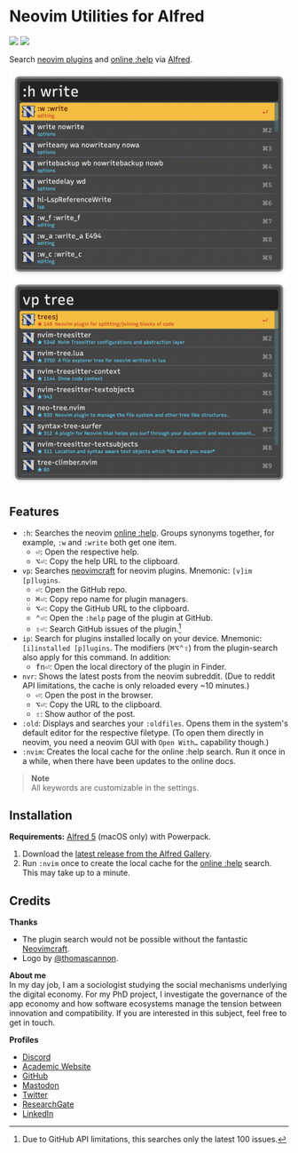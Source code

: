 # Neovim Utilities for Alfred
![](https://img.shields.io/github/downloads/chrisgrieser/alfred-neovim-utilities/total?label=Total%20Downloads&style=plastic) ![](https://img.shields.io/github/v/release/chrisgrieser/alfred-neovim-utilities?label=Latest%20Release&style=plastic)

Search [neovim plugins](https://neovimcraft.com/) and [online :help](https://neovim.io/doc/) via [Alfred](https://www.alfredapp.com/).

![Demo 1](./assets/demo-help-search.png)
![Demo 2](./assets/demo-plugin-search.png)

## Features
- `:h`: Searches the neovim [online :help](https://neovim.io/doc/). Groups synonyms together, for example, `:w` and `:write` both get one item.
	- <kbd>⏎</kbd>: Open the respective help.
	- <kbd>⌥⏎</kbd>: Copy the help URL to the clipboard.
- `vp`: Searches [neovimcraft](https://neovimcraft.com/) for neovim plugins. Mnemonic: `[v]im [p]lugins`.
	- <kbd>⏎</kbd>: Open the GitHub repo.
	- <kbd>⌘⏎</kbd>: Copy repo name for plugin managers.
	- <kbd>⌥⏎</kbd>: Copy the GitHub URL to the clipboard.
	- <kbd>⌃⏎</kbd>: Open the `:help` page of the plugin at GitHub.
	- <kbd>⇧⏎</kbd>: Search GitHub issues of the plugin.[^1]
- `ip`: Search for plugins installed locally on your device. Mnemonic: `[i]installed [p]lugins`. The modifiers (<kbd>⌘⌥⌃⇧</kbd>) from the plugin-search also apply for this command. In addition:
	- <kbd>fn⏎</kbd>: Open the local directory of the plugin in Finder.
- `nvr`: Shows the latest posts from the neovim subreddit. (Due to reddit API limitations, the cache is only reloaded every ~10 minutes.)
	- <kbd>⏎</kbd>: Open the post in the browser.
	- <kbd>⌥⏎</kbd>: Copy the URL to the clipboard.
	- <kbd>⇧</kbd>: Show author of the post.
- `:old`: Displays and searches your `:oldfiles`. Opens them in the system's default editor for the respective filetype. (To open them directly in neovim, you need a neovim GUI with `Open With…` capability though.)
- `:nvim`: Creates the local cache for the online :help search. Run it once in a while, when there have been updates to the online docs.

> __Note__  
> All keywords are customizable in the settings.

## Installation
__Requirements:__
[Alfred 5](https://www.alfredapp.com/) (macOS only) with Powerpack.

1. Download the [latest release from the Alfred Gallery](https://alfred.app/workflows/chrisgrieser/neovim-utilities/).
2. Run `:nvim` once to create the local cache for the [online :help](https://neovim.io/doc/) search. This may take up to a minute.

## Credits
__Thanks__  
- The plugin search would not be possible without the fantastic [Neovimcraft](https://neovimcraft.com/).
- Logo by [@thomascannon](https://github.com/neovim/neovim/issues/43#issuecomment-35811450).

<!-- vale Google.FirstPerson = NO -->
__About me__  
In my day job, I am a sociologist studying the social mechanisms underlying the digital economy. For my PhD project, I investigate the governance of the app economy and how software ecosystems manage the tension between innovation and compatibility. If you are interested in this subject, feel free to get in touch.

__Profiles__  
- [Discord](https://discordapp.com/users/462774483044794368/)
- [Academic Website](https://chris-grieser.de/)
- [GitHub](https://github.com/chrisgrieser/)
- [Mastodon](https://pkm.social/@pseudometa)
- [Twitter](https://twitter.com/pseudo_meta)
- [ResearchGate](https://www.researchgate.net/profile/Christopher-Grieser)
- [LinkedIn](https://www.linkedin.com/in/christopher-grieser-ba693b17a/)

[^1]: Due to GitHub API limitations, this searches only the latest 100 issues.
